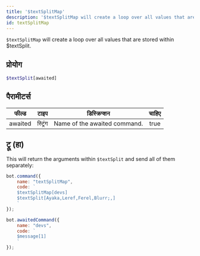 ```yaml
---
title: '$textSplitMap'
description: '$textSplitMap will create a loop over all values that are stored within $textSplit'
id: textSplitMap
---
```


`$textSplitMap` will create a loop over all values that are stored within $textSplit.

## प्रोयोग

```php
$textSplit[awaited]
```

## पैरामीटर्स

| फील्ड   | टाइप     | डिस्क्रिप्शन                 | चाहिए |
| ------- | -------- | ---------------------------- |:-----:|
| awaited | स्ट्रिंग | Name of the awaited command. | true  |

## ट्रू (हा)

This will return the arguments within `$textSplit` and send all of them separately:

```javascript
bot.command({
    name: "textSplitMap",
    code: `
    $textSplitMap[devs]
    $textSplit[Ayaka,Leref,Ferel,Blurr;,]
    `
});

bot.awaitedCommand({
    name: "devs",
    code: `
    $message[1]
    `
});
```